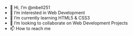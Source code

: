 - 👋 Hi, I’m @mbell251
- 👀 I’m interested in Web Development
- 🌱 I’m currently learning HTML5 & CSS3
- 💞️ I’m looking to collaborate on Web Development Projects
- 📫 How to reach me

<!---
mbell251/mbell251 is a ✨ special ✨ repository because its `README.md` (this file) appears on your GitHub profile.
You can click the Preview link to take a look at your changes.
--->
